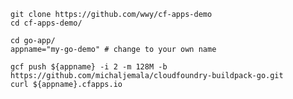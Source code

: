 
    git clone https://github.com/wwy/cf-apps-demo
    cd cf-apps-demo/

    cd go-app/
    appname="my-go-demo" # change to your own name

    gcf push ${appname} -i 2 -m 128M -b https://github.com/michaljemala/cloudfoundry-buildpack-go.git
    curl ${appname}.cfapps.io

